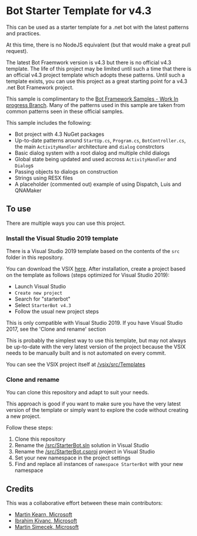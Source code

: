 # Bot Starter Template for v4.3
This can be used as a starter template for a .net bot with the latest patterns and practices. 

At this time, there is no NodeJS equivalent (but that would make a great pull request).

The latest Bot Fraemwork version is v4.3 but there is no official v4.3 template. The life of this project may be limited until such a time that there is an official v4.3 project template which adopts these patterns. Until such a template exists, you can use this project as a great starting point for a v4.3 .net Bot Framework project.

This sample is complimentary to the [Bot Framework Samples - Work In progress Branch](https://github.com/Microsoft/BotBuilder-Samples/tree/samples-work-in-progress/samples/csharp_dotnetcore). Many of the patterns used in this sample are taken from common patterns seen in these official samples.

This sample includes the following:

* Bot project with 4.3 NuGet packages
* Up-to-date patterns around `StartUp.cs`, `Program.cs`, `BotController.cs`, the main `ActivityHandler` architecture and `dialog` constrctors
* Basic dialog system with a root dialog and multiple child dialogs
* Global state being updated and used accross `ActivityHandler` and `Dialog`s
* Passing objects to dialogs on construction
* Strings using RESX files
* A placeholder (commented out) example of using Dispatch, Luis and QNAMaker

## To use

There are multiple ways you can use this project.

### Install the Visual Studio 2019 template

There is a Visual Studio 2019 template based on the contents of the `src` folder in this repository.

You can download the VSIX [here](https://github.com/martinkearn/Bot-v4.3-Template/raw/master/vsix/StarterBot.vsix). After installation, create a project based on the template as follows (steps optimized for Visual Studio 2019):

* Launch Visual Studio
* `Create new project`
* Search for "starterbot"
* Select `StarterBot v4.3`
* Follow the usual new project steps

This is only compatible with Visual Studio 2019. If you have Visual Studio 2017, see the 'Clone and rename' section

This is probably the simplest way to use this template, but may not always be up-to-date with the very latest version of the project because the VSIX needs to be manually built and is not automated on every commit.

You can see the VSIX project itself at [/vsix/src/Templates](https://github.com/martinkearn/Bot-v4.3-Template/tree/master/vsix/src/Templates)

### Clone and rename

You can clone this repository and adapt to suit your needs.

This approach is good if you want to make sure you have the very latest version of the template or simply want to explore the code without creating a new project.

Follow these steps:

1. Clone this repository
2. Rename the [/src/StarterBot.sln](https://github.com/martinkearn/Bot-v4.3-Template/blob/master/src/StarterBot.sln) solution in Visual Studio
3. Rename the [/src/StarterBot.csproj](https://github.com/martinkearn/Bot-v4.3-Template/blob/master/src/StarterBot.csproj) project in Visual Studio
4. Set your new namespace in the project settings
5. Find and replace all instances of `namespace StarterBot` with your new namespace

## Credits
This was a collaborative effort between these main contributors:
* [Martin Kearn, Microsoft](https://github.com/martinkearn)
* [Ibrahim Kivanc, Microsoft](https://github.com/ikivanc)
* [Martin Simecek, Microsoft](https://github.com/msimecek)
